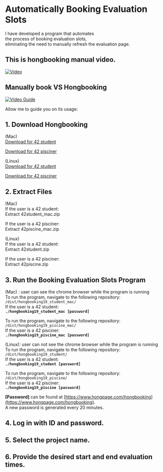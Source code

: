 # Automatically Booking Evaluation Slots  
  
I have developed a program that automates  
the process of booking evaluation slots,  
eliminating the need to manually refresh the evaluation page.  

## This is hongbooking manual video.  

[![Video](https://img.youtube.com/vi/pKL927ITmAc/maxresdefault.jpg)](https://youtu.be/pKL927ITmAc?si=R1VRVU1fToCpOI6k)
  

## Manually book VS Hongbooking  

[![Video Guide](https://img.youtube.com/vi/MWj3DeJTAtM/0.jpg)](https://www.youtube.com/watch?v=MWj3DeJTAtM)  
  
Allow me to guide you on its usage:  

## 1. Download Hongbooking  

(Mac)  
[Download for 42 student](https://github.com/HONGBAEKIM/hongbooking_public/raw/main/42student_mac.zip)  

[Download for 42 pisciner](https://github.com/HONGBAEKIM/hongbooking_public/raw/main/42piscine_mac.zip)  
  
  
(Linux)  
[Download for 42 student](https://github.com/HONGBAEKIM/hongbooking_public/raw/main/42student.zip)  

[Download for 42 pisciner](https://github.com/HONGBAEKIM/hongbooking_public/raw/main/42piscine.zip)  


## 2. Extract Files  
  
(Mac)  
If the user is a 42 student:  
&#9;Extract 42student_mac.zip  
  
If the user is a 42 pisciner:  
&#9;Extract 42piscine_mac.zip  
  
  
(Linux)  
If the user is a 42 student:  
&#9;Extract 42student.zip  
  
If the user is a 42 pisciner:  
&#9;Extract 42piscine.zip  
  
  
## 3. Run the Booking Evaluation Slots Program  
  
(Mac) : user can see the chrome browser while the program is running  
To run the program, navigate to the following repository: `/dist/hongbooking19_student_mac/`  
If the user is a 42 student:  
&#9;**`./hongbooking19_student_mac [password]`**  
  
To run the program, navigate to the following repository: `/dist/hongbooking19_piscine_mac/`  
If the user is a 42 pisciner:  
&#9;**`./hongbooking19_piscine_mac [password]`**  
  

(Linux): user can not see the chrome browser while the program is running  
To run the program, navigate to the following repository: `/dist/hongbooking19_student/`  
If the user is a 42 student:  
&#9;**`./hongbooking19_student [password]`**  
  
To run the program, navigate to the following repository: `/dist/hongbooking19_piscine/`  
If the user is a 42 pisciner:  
&#9;**`./hongbooking19_piscine [password]`**  
  

**[Password]** can be found at [https://www.hongpage.com/hongbooking](https://www.hongpage.com/hongbooking).  
A new password is generated every 20 minutes.  
  
## 4. Log in with ID and password.  
  
## 5. Select the project name.  
  
## 6. Provide the desired start and end evaluation times.  

